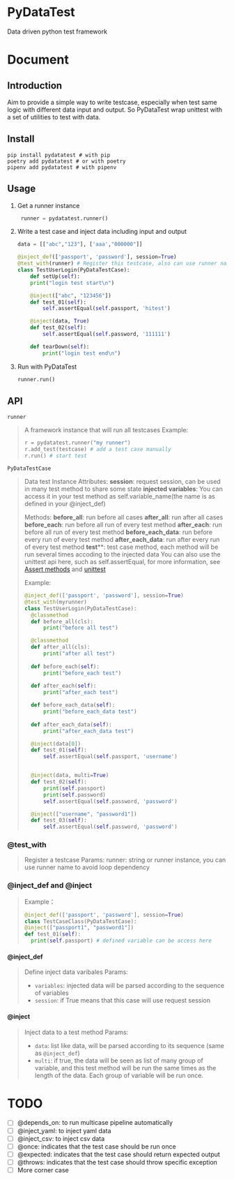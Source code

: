 # PyDataTest
Data driven python test framework

# Document
## Introduction

Aim to provide a simple way to write testcase, especially when test same logic with different data input and output. So PyDataTest wrap unittest with a set of utilities to test with data.

## Install

```shell
pip install pydatatest # with pip
poetry add pydatatest # or with poetry
pipenv add pydatatest # with pipenv
```

## Usage
1. Get a runner instance
   ```python
    runner = pydatatest.runner()
   ```
2. Write a test case and inject data including input and output
    ```python
    data = [["abc","123"], ['aaa',"000000"]]

    @inject_def(['passport', 'password'], session=True)
    @test_with(runner) # Register this testcase, also can use runner name, eg: @test_with("runner1")
    class TestUserLogin(PyDataTestCase):
        def setUp(self):
        print("login test start\n")

        @inject(["abc", "123456"])
        def test_01(self):
            self.assertEqual(self.passport, 'hitest')

        @inject(data, True)
        def test_02(self):
            self.assertEqual(self.password, '111111')

        def tearDown(self):
            print("login test end\n")
    ```
3. Run with PyDataTest
    ```python
    runner.run()
    ```



## API

`runner` 
> A framework instance that will run all testcases
> Example:
> ```python
> r = pydatatest.runner("my runner")
> r.add_test(testcase) # add a test case manually
> r.run() # start test
> ```

`PyDataTestCase`
> Data test Instance
> Attributes:
>   **session**: request session, can be used in many test method to share some state
>   **injected variables**: You can access it in your test method as self.variable_name(the name is as defined in your @inject_def)
>
> Methods:
>   **before_all**: run before all cases
>   **after_all**: run after all cases
>   **before_each**: run before all run of every test method
>   **after_each**: run before all run of every test method
>   **before_each_data**: run before every run of every test method
>   **after_each_data**: run after every run of every test method
>   **test****: test case method, each method will be run several times accoding to the injected data
>   You can also use the unittest api here, such as self.assertEqual, for more information, see [Assert methods](https://docs.python.org/3/library/unittest.html#assert-methods) and [unittest](https://docs.python.org/3/contents.html)
>
> Example:
> ```python
> @inject_def(['passport', 'password'], session=True)
> @test_with(myrunner)
> class TestUserLogin(PyDataTestCase):
>   @classmethod
>   def before_all(cls):
>       print("before all test")
> 
>   @classmethod
>   def after_all(cls):
>       print("after all test")
>       
>   def before_each(self):
>       print("before_each test")
>   
>   def after_each(self):
>       print("after_each test")
> 
>   def before_each_data(self):
>       print("before_each_data test")
>   
>   def after_each_data(self):
>       print("after_each_data test")
> 
>   @inject(data[0])
>   def test_01(self):
>       self.assertEqual(self.passport, 'username')
> 
> 
>   @inject(data, multi=True)
>   def test_02(self):
>       print(self.passport)
>       print(self.password)
>       self.assertEqual(self.password, 'password')
> 
>   @inject(["username", "password1"])
>   def test_03(self):
>       self.assertEqual(self.password, 'password')
> ```

### @test_with
> Register a testcase
> Params:
>   runner: string or runner instance, you can use runner name to avoid loop dependency

### @inject_def and @inject
> Example：
> 
> ```python
> @inject_def(['passport', 'password'], session=True)
> class TestCaseClass(PyDataTestCase):
> @inject(["passport1", "password1"])
> def test_01(self):
>   print(self.passport) # defined variable can be access here
#### @inject_def
> Define inject data varibales
> Params:
> - ``variables``: injected data will be parsed according to the sequence of variables
> - ``session``: if True means that this case will use request session

#### @inject
> Inject data to a test method
> Params:
>   - ``data``: list like data, will be parsed according to its sequence (same as ``@inject_def``)
>   - ``multi``: if true, the data will be seen as list of many group of variable, and this test method will be run the same times as the length of the data. Each group of variable will be run once.
# TODO
- [ ] @depends_on: to run multicase pipeline automatically
- [ ] @inject_yaml: to inject yaml data
- [ ] @inject_csv: to inject csv data
- [ ] @once: indicates that the test case should be run once
- [ ] @expected: indicates that the test case should return expected output
- [ ] @throws: indicates that the test case should throw specific exception
- [ ] More corner case